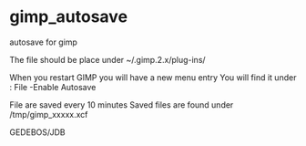 gimp_autosave
=============

autosave for gimp

The file should be place under ~/.gimp.2.x/plug-ins/

When you restart GIMP you will have a new menu entry
You will find it under :
File
-Enable Autosave

File are saved every 10 minutes
Saved files are found under /tmp/gimp_xxxxx.xcf


GEDEBOS/JDB
